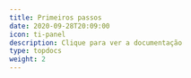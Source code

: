 ```yaml
---
title: Primeiros passos
date: 2020-09-28T20:09:00
icon: ti-panel
description: Clique para ver a documentação
type: topdocs
weight: 2
---
```

